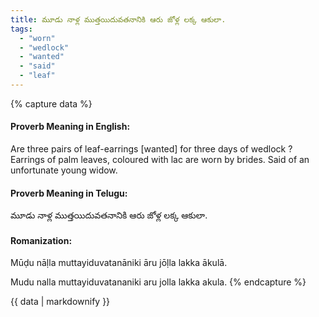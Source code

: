 ```yaml
---
title: మూడు నాళ్ల ముత్తయిదువతనానికి ఆరు జోళ్ల లక్క ఆకులా.
tags:
  - "worn"
  - "wedlock"
  - "wanted"
  - "said"
  - "leaf"
---
```


{% capture data %}
#### Proverb Meaning in English:
Are three pairs of leaf-earrings [wanted] for three days of wedlock ?
Earrings of palm leaves, coloured with lac are worn by brides.
Said of an unfortunate young widow.

#### Proverb Meaning in Telugu:
మూడు నాళ్ల ముత్తయిదువతనానికి ఆరు జోళ్ల లక్క ఆకులా.

#### Romanization:
Mūḍu nāḷla muttayiduvatanāniki āru jōḷla lakka ākulā.

Mudu nalla muttayiduvatananiki aru jolla lakka akula.
{% endcapture %}

{{ data | markdownify }}

